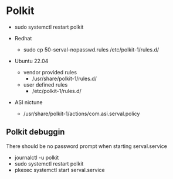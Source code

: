 # Polkit

* sudo systemctl restart polkit
* Redhat
  * sudo cp 50-serval-nopasswd.rules /etc/polkit-1/rules.d/
* Ubuntu 22.04
  * vendor provided rules
    * /usr/share/polkit-1/rules.d/
  * user defined rules
    * /etc/polkit-1/rules.d/

* ASI nictune
  * /usr/share/polkit-1/actions/com.asi.serval.policy

## Polkit debuggin
There should be no password prompt when starting serval.service

* journalctl -u polkit
* sudo systemctl restart polkit
* pkexec systemctl start serval.service
